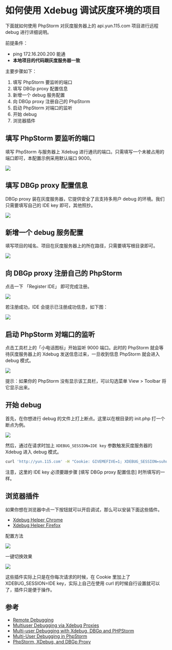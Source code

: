 # 如何使用 Xdebug 调试灰度环境的项目

下面就如何使用 PhpStorm 对灰度服务器上的 api.yun.115.com 项目进行远程 debug 进行详细说明。

前提条件：

- ping 172.16.200.200 能通
- **本地项目的代码跟灰度服务器一致**

主要步骤如下：

1. 填写 PhpStorm 要监听的端口
2. 填写 DBGp proxy 配置信息
3. 新增一个 debug 服务配置
4. 向 DBGp proxy 注册自己的 PhpStorm
5. 启动 PhpStorm 对端口的监听
6. 开始 debug
7. 浏览器插件

## 填写 PhpStorm 要监听的端口

填写 PhpStorm 与服务器上 Xdebug 进行通讯的端口。只需填写一个未被占用的端口即可，本配置示例采用默认端口 9000。

![](img/01-local-settings-xdebug-port.jpg)

## 填写 DBGp proxy 配置信息

DBGp proxy 装在灰度服务器，它提供安全了且支持多用户 debug 的环境。我们只需要填写自己的 IDE key 即可，其他照抄。

![](img/11-remote-settings-dbproxy.jpg)

## 新增一个 debug 服务配置

填写项目的域名、项目在灰度服务器上的所在路径，只需要填写根目录即可。

![](img/10-local-settings-xdebug-servers.jpg)

## 向 DBGp proxy 注册自己的 PhpStorm

点击一下 「Register IDE」 即可完成注册。

![](img/11-remote-settings-dbproxy-register.jpg)

若注册成功，IDE 会提示已注册成功信息，如下图：

![](img/11-remote-settings-dbproxy-register-success.jpg)

## 启动 PhpStorm 对端口的监听

点击工具栏上的「小电话图标」开始监听 9000 端口。此时的 PhpStorm 就会等待灰度服务器上的 Xdebug 发送信息过来，一旦收到信息 PhpStorm 就会进入 debug 模式。

![](img/03-local-settings-xdebug-listen.jpg)

提示：如果你的 PhpStorm 没有显示该工具栏，可以勾选菜单 View > Toolbar 将它显示出来。

## 开始 debug

首先，在你想进行 debug 的文件上打上断点。这里以在根目录的 init.php 打一个断点为例。

![](img/21-remote-breakpoint.jpg)

然后，通过在请求时加上 `XDEBUG_SESSION=IDE key` 参数触发灰度服务器的 Xdebug 进入 debug 模式。
  
```bash
curl 'http://yun.115.com' -H "Cookie: GIVEMEFIVE=1; XDEBUG_SESSION=suhua;"
```

注意，这里的 IDE key 必须要跟步骤 [填写 DBGp proxy 配置信息] 时所填写的一样。

## 浏览器插件

如果你想在浏览器中点一下按钮就可以开启调试，那么可以安装下面这些插件。

- [Xdebug Helper Chrome](https://chrome.google.com/webstore/detail/xdebug-helper/eadndfjplgieldjbigjakmdgkmoaaaoc)
- [Xdebug Helper Firefox](https://addons.mozilla.org/en-US/firefox/addon/xdebug-helper-for-firefox/)

配置方法

![](img/21-remote-chrome.jpg)

一键切换效果

![](img/04-local-settings-xdebug-debug3.jpg)

这些插件实际上只是在你每次请求的时候，在 Cookie 里加上了 XDEBUG_SESSION=IDE key，实际上自己在使用 curl 的时候自行设置就可以了，插件只是便于操作。

## 参考

- [Remote Debugging](https://xdebug.org/docs/remote)
- [Multiuser Debugging via Xdebug Proxies](https://www.jetbrains.com/help/phpstorm/multiuser-debugging-via-xdebug-proxies.html)
- [Multi-user Debugging with Xdebug, DBGp and PHPStorm](https://tech-tamer.com/multi-user-debugging-with-xdebug-dbgp-and-phpstorm/)
- [Multi-User Debugging in PhpStorm](https://www.freecodecamp.org/news/multi-user-debugging-in-phpstorm-75ef628ed50f/)
- [PhpStorm, XDebug, and DBGp Proxy](https://www.cnblogs.com/jice/p/5064838.html)
